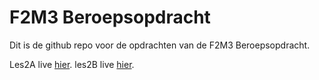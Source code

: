 # F2M3 Beroepsopdracht
Dit is de github repo voor de opdrachten van de F2M3 Beroepsopdracht.

Les2A live [hier](https://30821.hosts1.ma-cloud.nl/F2M3BO/les2A/testMyApi.html).
les2B live [hier](http://30821.hosts1.ma-cloud.nl/F2M3BO/les2B/testMyApiAjax.html).